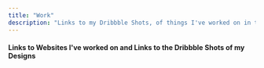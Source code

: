 ```yaml
---
title: "Work"
description: "Links to my Dribbble Shots, of things I've worked on in the Past"
---
```


#### Links to Websites I've worked on and Links to the Dribbble Shots of my Designs
